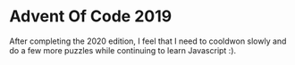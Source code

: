 # Advent Of Code 2019
After completing the 2020 edition, I feel that I need to cooldwon slowly and do a few more puzzles while continuing to learn Javascript :).
